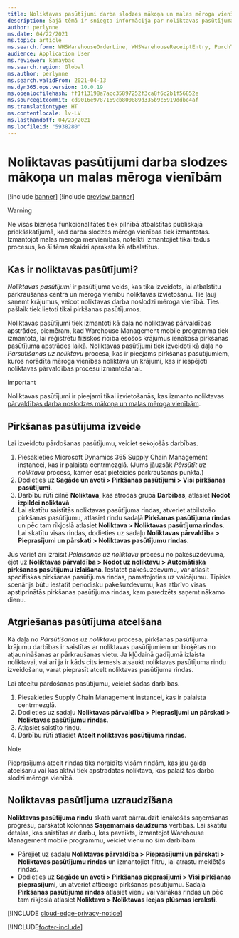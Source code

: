```yaml
---
title: Noliktavas pasūtījumi darba slodzes mākoņa un malas mēroga vienībām
description: Šajā tēmā ir sniegta informācija par noliktavas pasūtījuma iespēju, kas tiek izmantota kā daļa no noliktavas mēroga vienības darba noslodzes.
author: perlynne
ms.date: 04/22/2021
ms.topic: article
ms.search.form: WHSWarehouseOrderLine, WHSWarehouseReceiptEntry, PurchTable
audience: Application User
ms.reviewer: kamaybac
ms.search.region: Global
ms.author: perlynne
ms.search.validFrom: 2021-04-13
ms.dyn365.ops.version: 10.0.19
ms.openlocfilehash: ff1f13198a7acc35897252f3ca8f6c2b1f56852e
ms.sourcegitcommit: cd9016e9787169cb800889d335b9c5919ddbe4af
ms.translationtype: HT
ms.contentlocale: lv-LV
ms.lasthandoff: 04/23/2021
ms.locfileid: "5938280"
---
```

# <a name="warehouse-orders-for-cloud-and-edge-scale-units"></a>Noliktavas pasūtījumi darba slodzes mākoņa un malas mēroga vienībām

[!include [banner](../includes/banner.md)]
[!include [preview banner](../includes/preview-banner.md)]

> [!WARNING]
> Ne visas biznesa funkcionalitātes tiek pilnībā atbalstītas publiskajā priekšskatījumā, kad darba slodzes mēroga vienības tiek izmantotas. Izmantojot malas mēroga mērvienības, noteikti izmantojiet tikai tādus procesus, ko šī tēma skaidri apraksta kā atbalstītus.

## <a name="what-are-warehouse-orders"></a>Kas ir noliktavas pasūtījumi?

*Noliktavas pasūtījumi* ir pasūtījuma veids, kas tika izveidots, lai atbalstītu pārkraušanas centra un mēroga vienību noliktavas izvietošanu. Tie ļauj saņemt krājumus, veicot noliktavas darba noslodzi mēroga vienībā. Ties pašlaik tiek lietoti tikai pirkšanas pasūtījumos.

Noliktavas pasūtījumi tiek izmantoti kā daļa no noliktavas pārvaldības apstrādes, piemēram, kad Warehouse Management mobile programma tiek izmantota, lai reģistrētu fiziskos rīcībā esošos krājumus ienākošā pirkšanas pasūtījuma apstrādes laikā. Noliktavas pasūtījumi tiek izveidoti kā daļa no *Pārsūtīšanas uz noliktavu* procesa, kas ir pieejams pirkšanas pasūtījumiem, kuros norādīta mēroga vienības noliktava un krājumi, kas ir iespējoti noliktavas pārvaldības procesu izmantošanai.

> [!IMPORTANT]
> Noliktavas pasūtījumi ir pieejami tikai izvietošanās, kas izmanto noliktavas [pārvaldības darba noslodzes mākoņa un malas mēroga vienībām](cloud-edge-workload-warehousing.md).

## <a name="create-a-warehouse-order"></a>Pirkšanas pasūtījuma izveide

Lai izveidotu pārdošanas pasūtījumu, veiciet sekojošās darbības.

1. Piesakieties Microsoft Dynamics 365 Supply Chain Management instancei, kas ir palaista centrmezglā. (Jums jāuzsāk *Pārsūtīt uz noliktavu* process, kamēr esat pieteicies pārkraušanas punktā.)
1. Dodieties uz **Sagāde un avoti \> Pirkšanas pasūtījumi \> Visi pirkšanas pasūtījumi**.
1. Darbību rūtī cilnē **Noliktava**, kas atrodas grupā **Darbības**, atlasiet **Nodot izpildei noliktavā**.
1. Lai skatītu saistītās noliktavas pasūtījuma rindas, atveriet atbilstošo pirkšanas pasūtījumu, atlasiet rindu sadaļā **Pirkšanas pasūtījuma rindas** un pēc tam rīkjoslā atlasiet **Noliktava \> Noliktavas pasūtījuma rindas**. Lai skatītu visas rindas, dodieties uz sadaļu **Noliktavas pārvaldība \> Pieprasījumi un pārskati \> Noliktavas pasūtījumu rindas**.

Jūs variet arī izraisīt *Palaišanas uz noliktavu* procesu no pakešuzdevuma, ejot uz **Noliktavas pārvaldība > Nodot uz noliktavu > Automātiska pirkšanas pasūtījumu izlaišana**. Iestatot pakešuzdevumu, var atlasīt specifiskas pirkšanas pasūtījuma rindas, pamatojoties uz vaicājumu. Tipisks scenārijs būtu iestatīt periodisku pakešuzdevumu, kas atbrīvo visas apstiprinātās pirkšanas pasūtījuma rindas, kam paredzēts saņemt nākamo dienu.

## <a name="cancel-a-warehouse-order"></a>Atgriešanas pasūtījuma atcelšana

Kā daļa no *Pārsūtīšanas uz noliktavu* procesa, pirkšanas pasūtījuma krājumu darbības ir saistītas ar noliktavas pasūtījumiem un bloķētas no atjaunināšanas ar pārkraušanas vietu. Ja kļūdainā gadījumā izlaista noliktavai, vai arī ja ir kāds cits iemesls atsaukt noliktavas pasūtījuma rindu izveidošanu, varat pieprasīt atcelt noliktavas pasūtījuma rindas.

Lai atceltu pārdošanas pasūtījumu, veiciet šādas darbības.

1. Piesakieties Supply Chain Management instancei, kas ir palaista centrmezglā.
1. Dodieties uz sadaļu **Noliktavas pārvaldība \> Pieprasījumi un pārskati \> Noliktavas pasūtījumu rindas**.
1. Atlasiet saistīto rindu.
1. Darbību rūtī atlasiet **Atcelt noliktavas pasūtījuma rindas**.

> [!NOTE]
> Pieprasījums atcelt rindas tiks noraidīts visām rindām, kas jau gaida atcelšanu vai kas aktīvi tiek apstrādātas noliktavā, kas palaiž tās darba slodzi mēroga vienībā.

## <a name="monitor-a-warehouse-order"></a>Noliktavas pasūtījuma uzraudzīšana

**Noliktavas pasūtījuma rindu** skatā varat pārraudzīt ienākošās saņemšanas progresu, pārskatot kolonnas **Saņemamais daudzums** vērtības. Lai skatītu detaļas, kas saistītas ar darbu, kas paveikts, izmantojot Warehouse Management mobile programmu, veiciet vienu no šīm darbībām.

- Pārejiet uz sadaļu **Noliktavas pārvaldība \> Pieprasījumi un pārskati \> Noliktavas pasūtījumu rindas** un izmantojiet filtru, lai atrastu meklētās rindas.
- Dodieties uz **Sagāde un avoti \> Pirkšanas pieprasījumi \> Visi pirkšanas pieprasījumi**, un atveriet attiecīgo pirkšanas pasūtījumu. Sadaļā **Pirkšanas pasūtījuma rindas** atlasiet vienu vai vairākas rindas un pēc tam rīkjoslā atlasiet **Noliktava \> Noliktavas ieejas plūsmas ieraksti**.

[!INCLUDE [cloud-edge-privacy-notice](../../includes/cloud-edge-privacy-notice.md)]


[!INCLUDE[footer-include](../../includes/footer-banner.md)]
